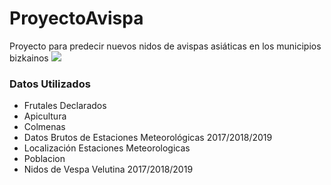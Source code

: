 # ProyectoAvispa
Proyecto para predecir nuevos nidos de avispas asiáticas en los municipios bizkainos
![](https://www.latiendadelapicultor.com/blog/wp-content/uploads/2015/10/vespa_velutina1.jpg)

### Datos Utilizados

- Frutales Declarados
- Apicultura
- Colmenas
- Datos Brutos de Estaciones Meteorológicas 2017/2018/2019
- Localización Estaciones Meteorologicas
- Poblacion
- Nidos de Vespa Velutina 2017/2018/2019



